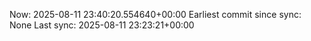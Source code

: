 Now: 2025-08-11 23:40:20.554640+00:00 Earliest commit since sync: None Last sync: 2025-08-11 23:23:21+00:00
